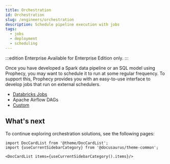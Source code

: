```yaml
---
title: Orchestration
id: Orchestration
slug: /engineers/orchestration
description: Schedule pipeline execution with jobs
tags:
  - jobs
  - deployment
  - scheduling
---
```


:::edition Enterprise
Available for Enterprise Edition only.
:::

Once you have developed a Spark data pipeline or an SQL model using Prophecy, you may want to schedule it to run at some regular frequency. To support this, Prophecy provides you with an easy-to-use interface to develop jobs that run on external schedulers.

- [Databricks Jobs](databricks-jobs.md)
- Apache Airflow DAGs
- [Custom](alternative-schedulers.md)

## What's next

To continue exploring orchestration solutions, see the following pages:

```mdx-code-block
import DocCardList from '@theme/DocCardList';
import {useCurrentSidebarCategory} from '@docusaurus/theme-common';

<DocCardList items={useCurrentSidebarCategory().items}/>
```

